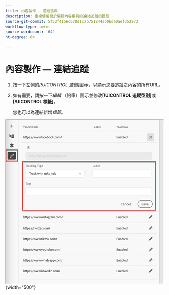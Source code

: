 ```yaml
---
title: 內容製作 — 連結追蹤
description: 重複使用關於編輯內容編寫的連結追蹤的區段
source-git-commit: 5f53f4156c670d1c7b751844ab0bda0aef352973
workflow-type: tm+mt
source-wordcount: '64'
ht-degree: 0%

---
```


# 內容製作 — 連結追蹤

1. 按一下左側的&#x200B;_[!UICONTROL 連結]_&#x200B;圖示，以顯示您要追蹤之內容的所有URL。

1. 如有需要，請按一下&#x200B;_編輯_ （鉛筆）圖示並修改&#x200B;**[!UICONTROL 追蹤型別]**&#x200B;或&#x200B;**[!UICONTROL 標籤]**。

   您也可以為連結新增&#x200B;_標籤_。

![按一下[更多]以存取範本動作](../assets/content-design-shared/visual-designer-links.png){width="500"}